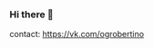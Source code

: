 ### Hi there 👋
contact:
https://vk.com/ogrobertino
<!--
**OganyanRV/OganyanRV** is a ✨ _special_ ✨ repository because its `README.md` (this file) appears on your GitHub profile.

[![OganyanRV's github stats](https://github-readme-stats.vercel.app/api?username=OganyanRV)](https://github.com/anuraghazra/github-readme-stats)

